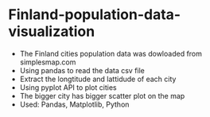 # Finland-population-data-visualization

- The Finland cities population data was dowloaded from simplesmap.com
- Using pandas to read the data csv file
- Extract the longtitude and lattidude of each city
- Using pyplot API to plot cities 
- The bigger city has bigger scatter plot on the map
- Used: Pandas, Matplotlib, Python
